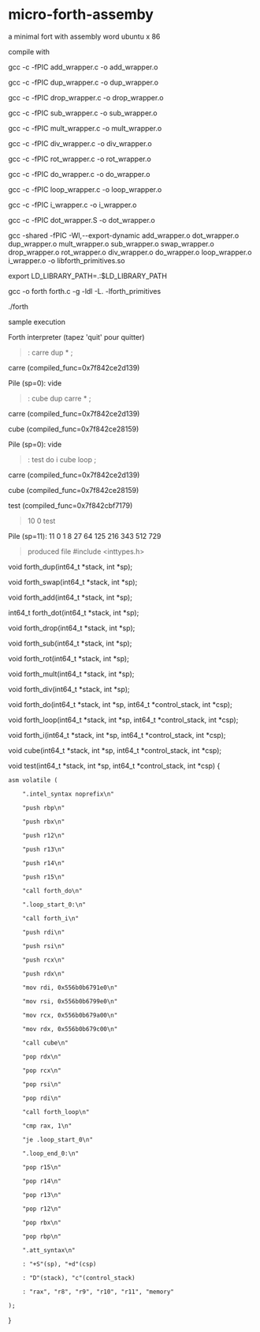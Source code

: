 # micro-forth-assemby
a minimal fort with assembly word
ubuntu x 86 

compile with 

gcc -c -fPIC add_wrapper.c -o add_wrapper.o

gcc -c -fPIC dup_wrapper.c -o dup_wrapper.o

gcc -c -fPIC drop_wrapper.c -o drop_wrapper.o

gcc -c -fPIC sub_wrapper.c -o sub_wrapper.o

gcc -c -fPIC mult_wrapper.c -o mult_wrapper.o

gcc -c -fPIC div_wrapper.c -o div_wrapper.o

gcc -c -fPIC rot_wrapper.c -o rot_wrapper.o

gcc -c -fPIC do_wrapper.c -o do_wrapper.o

gcc -c -fPIC loop_wrapper.c -o loop_wrapper.o

gcc -c -fPIC i_wrapper.c -o i_wrapper.o

gcc -c -fPIC dot_wrapper.S -o dot_wrapper.o


gcc -shared -fPIC -Wl,--export-dynamic add_wrapper.o dot_wrapper.o dup_wrapper.o mult_wrapper.o sub_wrapper.o swap_wrapper.o drop_wrapper.o rot_wrapper.o div_wrapper.o do_wrapper.o loop_wrapper.o i_wrapper.o -o libforth_primitives.so

export LD_LIBRARY_PATH=.:$LD_LIBRARY_PATH 

gcc -o forth forth.c -g  -ldl -L. -lforth_primitives


./forth 

sample execution 

Forth interpreter (tapez 'quit' pour quitter)

> : carre dup * ;
> 
  carre (compiled_func=0x7f842ce2d139)
  
Pile (sp=0): vide

> : cube dup carre * ;
> 
  carre (compiled_func=0x7f842ce2d139)
  
  cube (compiled_func=0x7f842ce28159)
  
Pile (sp=0): vide

> : test do i cube loop ;
> 
  carre (compiled_func=0x7f842ce2d139)
  
  cube (compiled_func=0x7f842ce28159)
  
  test (compiled_func=0x7f842cbf7179)
  
 
> 10 0 test
> 
Pile (sp=11): 11 0 1 8 27 64 125 216 343 512 729 

>
> produced file #include <inttypes.h>

void forth_dup(int64_t *stack, int *sp);

void forth_swap(int64_t *stack, int *sp);

void forth_add(int64_t *stack, int *sp);

int64_t forth_dot(int64_t *stack, int *sp);

void forth_drop(int64_t *stack, int *sp);

void forth_sub(int64_t *stack, int *sp);

void forth_rot(int64_t *stack, int *sp);

void forth_mult(int64_t *stack, int *sp);

void forth_div(int64_t *stack, int *sp);

void forth_do(int64_t *stack, int *sp, int64_t *control_stack, int *csp);

void forth_loop(int64_t *stack, int *sp, int64_t *control_stack, int *csp);

void forth_i(int64_t *stack, int *sp, int64_t *control_stack, int *csp);

void cube(int64_t *stack, int *sp, int64_t *control_stack, int *csp);

void test(int64_t *stack, int *sp, int64_t *control_stack, int *csp) {

    asm volatile (
    
        ".intel_syntax noprefix\n"
        
        "push rbp\n"
        
        "push rbx\n"
        
        "push r12\n"
        
        "push r13\n"
        
        "push r14\n"
        
        "push r15\n"
        
        "call forth_do\n"
        
        ".loop_start_0:\n"
        
        "call forth_i\n"
        
        "push rdi\n"
        
        "push rsi\n"
        
        "push rcx\n"
        
        "push rdx\n"
        
        "mov rdi, 0x556b0b6791e0\n"
        
        "mov rsi, 0x556b0b6799e0\n"
        
        "mov rcx, 0x556b0b679a00\n"
        
        "mov rdx, 0x556b0b679c00\n"
        
        "call cube\n"
        
        "pop rdx\n"
        
        "pop rcx\n"
        
        "pop rsi\n"
        
        "pop rdi\n"
        
        "call forth_loop\n"
        
        "cmp rax, 1\n"
        
        "je .loop_start_0\n"
        
        ".loop_end_0:\n"
        
        "pop r15\n"
        
        "pop r14\n"
        
        "pop r13\n"
        
        "pop r12\n"
        
        "pop rbx\n"
        
        "pop rbp\n"
        
        ".att_syntax\n"
        
        : "+S"(sp), "+d"(csp)
        
        : "D"(stack), "c"(control_stack)
        
        : "rax", "r8", "r9", "r10", "r11", "memory"
        
    );
    
}
 
